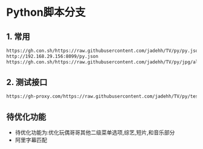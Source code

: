 # Python脚本分支

## 1. 常用

```bash
https://gh.con.sh/https://raw.githubusercontent.com/jadehh/TV/py/py.json
http://192.168.29.156:8099/py.json
https://gh.con.sh/https://raw.githubusercontent.com/jadehh/TV/py/jpg/ali.jpg
```

## 2. 测试接口

```bash
https://gh-proxy.com/https://raw.githubusercontent.com/jadehh/TV/py/test.json
```
## 待优化功能
* 待优化功能为:优化玩偶哥哥其他二级菜单选项,综艺,短片,和音乐部分
* 阿里字幕匹配
